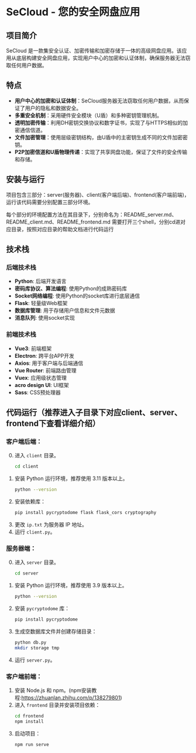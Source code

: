 # SeCloud - 您的安全网盘应用

## 项目简介

SeCloud 是一款集安全认证、加密传输和加密存储于一体的高级网盘应用。该应用从底层构建安全网盘应用，实现用户中心的加密和认证体制，确保服务器无法窃取任何用户数据。

## 特点

- **用户中心的加密和认证体制**：SeCloud服务器无法窃取任何用户数据，从而保证了用户的隐私和数据安全。
- **多重安全机制**：采用硬件安全模块（U盾）和多种密钥管理机制。
- **透明加密传输**：利用DH密钥交换协议和数字证书，实现了与HTTPS相似的加密通信信道。
- **文件加密管理**：使用层级密钥结构，由U盾中的主密钥生成不同的文件加密密钥。
- **P2P加密信道和U盾物理传递**：实现了共享网盘功能，保证了文件的安全传输和存储。


## 安装与运行

项目包含三部分：server(服务器)、client(客户端后端)、frontend(客户端前端)，运行该代码需要分别配置三部分环境。

每个部分的环境配置方法在其目录下，分别命名为：README_server.md、README_client.md、README_frontend.md
需要打开三个shell，分别cd进对应目录，按照对应目录的帮助文档进行代码运行

## 技术栈

### 后端技术栈

- **Python**: 后端开发语言
- **密码库协议、算法编程**: 使用Python的成熟密码库
- **Socket网络编程**: 使用Python的socket库进行底层通信
- **Flask**: 轻量级Web框架
- **数据库管理**: 用于存储用户信息和文件元数据
- **消息队列**: 使用socket实现

### 前端技术栈

- **Vue3**: 前端框架
- **Electron**: 跨平台APP开发
- **Axios**: 用于客户端与后端通信
- **Vue Router**: 前端路由管理
- **Vuex**: 应用级状态管理
- **acro design UI**: UI框架
- **Sass**: CSS预处理器

## 代码运行（推荐进入子目录下对应client、server、frontend下查看详细介绍）

### 客户端后端：
0. 进入 `client` 目录。
    ```bash
    cd client
    ```
1. 安装 Python 运行环境，推荐使用 3.11 版本以上。
    ```bash
    python --version
    ```
2. 安装依赖库：
    ```bash
    pip install pycryptodome flask flask_cors cryptography
    ```
3. 更改 `ip.txt` 为服务器 IP 地址。
4. 运行 `client.py`。

### 服务器端：
0. 进入 `server` 目录。
    ```bash
    cd server
    ```
   
1. 安装 Python 运行环境，推荐使用 3.9 版本以上。
    ```bash
    python --version
    ```
2. 安装 `pycryptodome` 库：
    ```bash
    pip install pycryptodome
    ```
3. 生成空数据库文件并创建存储目录：
    ```bash
    python db.py
    mkdir storage tmp
    ```
4. 运行 `server.py`。

### 客户端前端：

1. 安装 Node.js 和 npm。(npm安装教程:https://zhuanlan.zhihu.com/p/138279801)
2. 进入 `frontend` 目录并安装项目依赖：
    ```bash
    cd frontend
    npm install
    ```
3. 启动项目：
    ```bash
    npm run serve
    ```
